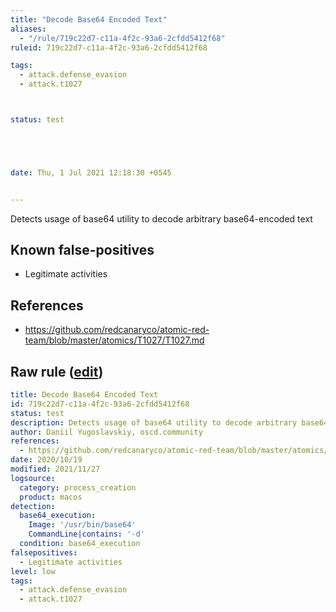 ```yaml
---
title: "Decode Base64 Encoded Text"
aliases:
  - "/rule/719c22d7-c11a-4f2c-93a6-2cfdd5412f68"
ruleid: 719c22d7-c11a-4f2c-93a6-2cfdd5412f68

tags:
  - attack.defense_evasion
  - attack.t1027



status: test





date: Thu, 1 Jul 2021 12:18:30 +0545


---
```


Detects usage of base64 utility to decode arbitrary base64-encoded text

<!--more-->


## Known false-positives

* Legitimate activities



## References

* https://github.com/redcanaryco/atomic-red-team/blob/master/atomics/T1027/T1027.md


## Raw rule ([edit](https://github.com/SigmaHQ/sigma/edit/master/rules/linux/macos/process_creation/proc_creation_macos_base64_decode.yml))
```yaml
title: Decode Base64 Encoded Text
id: 719c22d7-c11a-4f2c-93a6-2cfdd5412f68
status: test
description: Detects usage of base64 utility to decode arbitrary base64-encoded text
author: Daniil Yugoslavskiy, oscd.community
references:
  - https://github.com/redcanaryco/atomic-red-team/blob/master/atomics/T1027/T1027.md
date: 2020/10/19
modified: 2021/11/27
logsource:
  category: process_creation
  product: macos
detection:
  base64_execution:
    Image: '/usr/bin/base64'
    CommandLine|contains: '-d'
  condition: base64_execution
falsepositives:
  - Legitimate activities
level: low
tags:
  - attack.defense_evasion
  - attack.t1027

```
